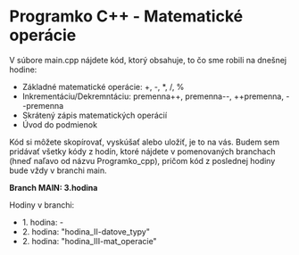 # Programko C++ - Matematické operácie

V súbore main.cpp nájdete kód, ktorý obsahuje, to čo sme robili na dnešnej hodine:
<ul> 
  <li>Základné matematické operácie: +, -, *, /, %</li>
  <li>Inkrementáciu/Dekremntáciu: premenna++, premenna--, ++premenna, --premenna</li>
  <li>Skrátený zápis matematických operácií</li>
  <li>Úvod do podmienok</li>
</ul>


Kód si môžete skopírovať, vyskúšať alebo uložiť, je to na vás.
Budem sem pridávať všetky kódy z hodín, ktoré nájdete v pomenovaných branchach (hneď naľavo od názvu Programko_cpp), pričom kód z poslednej hodiny bude vždy v branchi main.

<strong>Branch MAIN: 3.hodina</strong>

Hodiny v branchi:
<ul> 
  <li>1. hodina: - </li>
  <li>2. hodina: "hodina_II-datove_typy"</li>
  <li>2. hodina: "hodina_III-mat_operacie"</li>
</ul>
